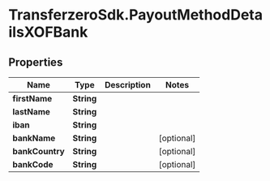 # TransferzeroSdk.PayoutMethodDetailsXOFBank

## Properties
Name | Type | Description | Notes
------------ | ------------- | ------------- | -------------
**firstName** | **String** |  | 
**lastName** | **String** |  | 
**iban** | **String** |  | 
**bankName** | **String** |  | [optional] 
**bankCountry** | **String** |  | [optional] 
**bankCode** | **String** |  | [optional] 



